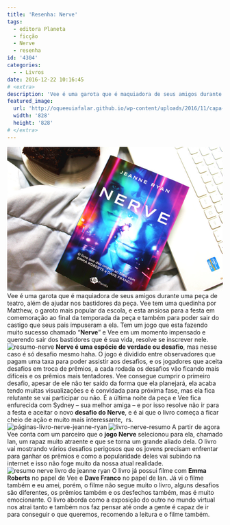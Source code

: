 ```yaml
---
title: 'Resenha: Nerve'
tags:
  - editora Planeta
  - ficção
  - Nerve
  - resenha
id: '4304'
categories:
  - - Livros
date: 2016-12-22 10:16:45
# <extra>
description: 'Vee é uma garota que é maquiadora de seus amigos durante uma peça de teatro, além de ajudar nos bastidores da peça. Vee tem uma quedinha por Matthew, o garoto mais popular da escola, e esta ansiosa para a festa em comemoração ao final da temporada da peça e também para poder sair do castigo que seus pais impuseram a ela. Tem um jogo que esta fazendo muito sucesso chamado “Nerve” e Vee em um momento impensado e querendo sair dos bastidores que é sua vida, resolve se inscrever nele. Nerve é uma espécie de verdade ou desafio, mas nesse caso é só desafio mesmo haha. O jogo é dividido entre observadores que pagam uma taxa para poder assistir aos desafios, e os jogadores que aceita desafios em troca de prêmios, a cada rodada os desafios vão ficando mais difíceis &hellip;'
featured_image: 
  url: 'http://oqueeuiafalar.github.io/wp-content/uploads/2016/11/capa-livro-nerve.jpg'
  width: '828'
  height: '828'
# </extra>
---
```


![resenha-livro-nerve-jeanne-ryan](/wp-content/uploads/2016/11/capa-livro-nerve.jpg) Vee é uma garota que é maquiadora de seus amigos durante uma peça de teatro, além de ajudar nos bastidores da peça. Vee tem uma quedinha por Matthew, o garoto mais popular da escola, e esta ansiosa para a festa em comemoração ao final da temporada da peça e também para poder sair do castigo que seus pais impuseram a ela. Tem um jogo que esta fazendo muito sucesso chamado “**Nerve**” e Vee em um momento impensado e querendo sair dos bastidores que é sua vida, resolve se inscrever nele. ![resumo-nerve](/wp-content/uploads/2016/11/lombada-livro-nerve-resenha.jpg) **Nerve é uma espécie de verdade ou desafio**, mas nesse caso é só desafio mesmo haha. O jogo é dividido entre observadores que pagam uma taxa para poder assistir aos desafios, e os jogadores que aceita desafios em troca de prêmios, a cada rodada os desafios vão ficando mais difíceis e os prêmios mais tentadores. Vee consegue cumprir o primeiro desafio, apesar de ele não ter saído da forma que ela planejará, ela acaba tendo muitas visualizações e é convidada para próxima fase, mas ela fica relutante se vai participar ou não. É a última noite da peça e Vee fica enfurecida com Sydney – sua melhor amiga – e por isso resolve não ir para a festa e aceitar o novo **desafio do Nerve**, e é ai que o livro começa a ficar cheio de ação e muito mais interessante,  rs. ![páginas-livro-nerve-jeanne-ryan](/wp-content/uploads/2016/11/resumo-livro-nerve.jpg) ![livro-nerve-resumo](/wp-content/uploads/2016/11/contra-capa-livro-nerve-resenha.jpg) A partir de agora Vee conta com um parceiro que o **jogo Nerve** selecionou para ela, chamado Ian, um rapaz muito atraente e que se torna um grande aliado dela. O livro vai mostrando vários desafios perigosos que os jovens precisam enfrentar para ganhar os prêmios e como a popularidade deles vai subindo na internet e isso não foge muito da nossa atual realidade. ![resumo nerve livro de jeanne ryan](/wp-content/uploads/2016/11/resenha-livro-nerve-jeanne-ryan.jpg) O livro já possui filme com **Emma Roberts** no papel de Vee e **Dave Franco** no papel de Ian. Já vi o filme também e eu amei, porém, o filme não segue muito o livro, alguns desafios são diferentes, os prêmios também e os desfechos também, mas é muito emocionante. O livro aborda como a exposição do outro no mundo virtual nos atrai tanto e também nos faz pensar até onde a gente é capaz de ir para conseguir o que queremos, recomendo a leitura e o filme também.
